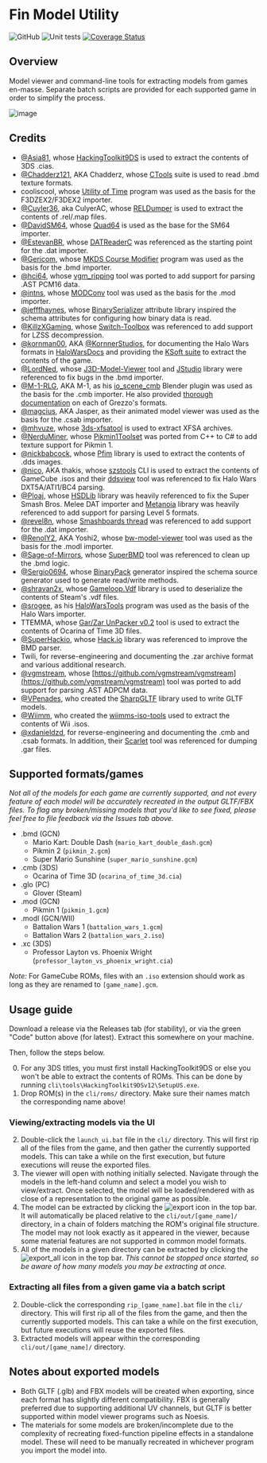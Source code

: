 # Fin Model Utility

![GitHub](https://img.shields.io/github/license/MeltyPlayer/FinModelUtility)
![Unit tests](https://github.com/MeltyPlayer/FinModelUtility/actions/workflows/dotnet.yml/badge.svg)
[![Coverage Status](https://coveralls.io/repos/github/MeltyPlayer/FinModelUtility/badge.svg)](https://coveralls.io/github/MeltyPlayer/FinModelUtility)

## Overview

Model viewer and command-line tools for extracting models from games en-masse. Separate batch scripts are provided for each supported game in order to simplify the process.

![image](https://user-images.githubusercontent.com/15970939/204156969-084cc1a4-1824-45c9-becc-e44ad69668d6.png)

## Credits

- [@Asia81](https://github.com/Asia81), whose [HackingToolkit9DS](https://github.com/Asia81/HackingToolkit9DS-Deprecated-) is used to extract the contents of 3DS .cias.
- [@Chadderz121](https://github.com/Chadderz121), AKA Chadderz, whose [CTools](https://www.chadsoft.co.uk/wiicoder/) suite is used to read .bmd texture formats.
- cooliscool, whose [Utility of Time](http://wiki.maco64.com/Tools/Utility_of_Time) program was used as the basis for the F3DZEX2/F3DEX2 importer.
- [@Cuyler36](https://github.com/Cuyler36), aka CulyerAC, whose [RELDumper](https://github.com/Cuyler36/RELDumper) is used to extract the contents of .rel/.map files.
- [@DavidSM64](https://github.com/DavidSM64), whose [Quad64](https://github.com/DavidSM64/Quad64) is used as the base for the SM64 importer.
- [@EstevanBR](https://github.com/EstevanBR), whose [DATReaderC](https://github.com/EstevanBR/DATReaderC) was referenced as the starting point for the .dat importer.
- [@Gericom](https://github.com/Gericom), whose [MKDS Course Modifier](https://www.romhacking.net/utilities/1285/) program was used as the basis for the .bmd importer.
- [@hci64](https://github.com/hcs64), whose [vgm_ripping](https://github.com/hcs64/vgm_ripping) tool was ported to add support for parsing .AST PCM16 data.
- [@intns](https://github.com/intns), whose [MODConv](https://github.com/intns/MODConv) tool was used as the basis for the .mod importer.
- [@jefffhaynes](https://github.com/jefffhaynes), whose [BinarySerializer](https://github.com/jefffhaynes/BinarySerializer) attribute library inspired the schema attributes for configuring how binary data is read.
- [@KillzXGaming](https://github.com/KillzXGaming), whose [Switch-Toolbox](https://github.com/KillzXGaming/Switch-Toolbox) was referenced to add support for LZSS decompression.
- [@kornman00](https://github.com/kornman00), AKA [@KornnerStudios](https://github.com/KornnerStudios), for documenting the Halo Wars formats in [HaloWarsDocs](https://github.com/HaloMods/HaloWarsDocs) and providing the [KSoft suite](https://github.com/KornnerStudios/KSoft) to extract the contents of the game.
- [@LordNed](https://github.com/LordNed), whose [J3D-Model-Viewer](https://github.com/LordNed/J3D-Model-Viewer) tool and [JStudio](https://github.com/LordNed/JStudio) library were referenced to fix bugs in the .bmd importer.
- [@M-1-RLG](https://github.com/M-1-RLG), AKA M-1, as his [io_scene_cmb](https://github.com/M-1-RLG/io_scene_cmb) Blender plugin was used as the basis for the .cmb importer. He also provided [thorough documentation](https://github.com/M-1-RLG/010-Editor-Templates/tree/master/Grezzo) on each of Grezzo's formats.
- [@magcius](https://github.com/magcius), AKA Jasper, as their animated model viewer was used as the basis for the .csab importer.
- [@mhvuze](https://github.com/mhvuze), whose [3ds-xfsatool](https://github.com/mhvuze/3ds-xfsatool) is used to extract XFSA archives.
- [@NerduMiner](https://github.com/NerduMiner), whose [Pikmin1Toolset](https://github.com/NerduMiner/Pikmin1Toolset) was ported from C++ to C# to add texture support for Pikmin 1.
- [@nickbabcock](https://github.com/nickbabcock), whose [Pfim](https://github.com/nickbabcock/Pfim) library is used to extract the contents of .dds images.
- [@nico](https://github.com/nico), AKA thakis, whose [szstools](http://amnoid.de/gc/) CLI is used to extract the contents of GameCube .isos and their [ddsview](http://www.amnoid.de/ddsview/index.html) tool was referenced to fix Halo Wars DXT5A/ATI1/BC4 parsing.
- [@Ploaj](https://github.com/Ploaj), whose [HSDLib](https://github.com/Ploaj/HSDLib) library was heavily referenced to fix the Super Smash Bros. Melee DAT importer and [Metanoia](https://github.com/Ploaj/Metanoia) library was heavily referenced to add support for parsing Level 5 formats. 
- [@revel8n](https://github.com/revel8n), whose [Smashboards thread](https://smashboards.com/threads/melee-dat-format.292603/) was referenced to add support for the .dat importer.
- [@RenolY2](https://github.com/RenolY2), AKA Yoshi2, whose [bw-model-viewer](https://github.com/RenolY2/bw-model-viewer) tool was used as the basis for the .modl importer.
- [@Sage-of-Mirrors](https://github.com/Sage-of-Mirrors), whose [SuperBMD](https://github.com/Sage-of-Mirrors/SuperBMD) tool was referenced to clean up the .bmd logic.
- [@Sergio0694](https://github.com/Sergio0694), whose [BinaryPack](https://github.com/Sergio0694/BinaryPack) generator inspired the schema source generator used to generate read/write methods.
- [@shravan2x](https://github.com/shravan2x), whose [Gameloop.Vdf](https://github.com/shravan2x/Gameloop.Vdf) library is used to deserialize the contents of Steam's .vdf files.
- [@srogee](https://github.com/srogee), as his [HaloWarsTools](https://github.com/srogee/HaloWarsTools) program was used as the basis of the Halo Wars importer.
- TTEMMA, whose [Gar/Zar UnPacker v0.2](https://gbatemp.net/threads/release-gar-zar-unpacker-v0-1.385264/) tool is used to extract the contents of Ocarina of Time 3D files.
- [@SuperHackio](https://github.com/SuperHackio), whose [Hack.io](https://github.com/SuperHackio/Hack.io) library was referenced to improve the BMD parser.
- Twili, for reverse-engineering and documenting the .zar archive format and various additional research.
- [@vgmstream](https://github.com/vgmstream), whose [https://github.com/vgmstream/vgmstream](https://github.com/vgmstream/vgmstream) tool was ported to add support for parsing .AST ADPCM data.
- [@VPenades](https://github.com/vpenades), who created the [SharpGLTF](https://github.com/vpenades/SharpGLTF) library used to write GLTF models.
- [@Wiimm](https://github.com/Wiimm), who created the [wiimms-iso-tools](https://github.com/Wiimm/wiimms-iso-tools) used to extract the contents of Wii .isos.
- [@xdanieldzd](https://github.com/xdanieldzd), for reverse-engineering and documenting the .cmb and .csab formats. In addition, their [Scarlet](https://github.com/xdanieldzd/Scarlet) tool was referenced for dumping .gar files.

## Supported formats/games

*Not all of the models for each game are currently supported, and not every feature of each model will be accurately recreated in the output GLTF/FBX files. To flag any broken/missing models that you'd like to see fixed, please feel free to file feedback via the Issues tab above.*

- .bmd (GCN)
  - Mario Kart: Double Dash (`mario_kart_double_dash.gcm`)
  - Pikmin 2 (`pikmin_2.gcm`)
  - Super Mario Sunshine (`super_mario_sunshine.gcm`)
- .cmb (3DS)
  - Ocarina of Time 3D (`ocarina_of_time_3d.cia`)
- .glo (PC)
  - Glover (Steam)
- .mod (GCN)
  - Pikmin 1 (`pikmin_1.gcm`)
- .modl (GCN/WII)
  - Battalion Wars 1 (`battalion_wars_1.gcm`)
  - Battalion Wars 2 (`battalion_wars_2.iso`)
- .xc (3DS)
  - Professor Layton vs. Phoenix Wright (`professor_layton_vs_phoenix_wright.cia`)

*Note:* For GameCube ROMs, files with an `.iso` extension should work as long as they are renamed to `[game_name].gcm`.

## Usage guide

Download a release via the Releases tab (for stability), or via the green "Code" button above (for latest). Extract this somewhere on your machine.

Then, follow the steps below.

0) For any 3DS titles, you must first install HackingToolkit9DS or else you won't be able to extract the contents of ROMs. This can be done by running `cli\tools\HackingToolkit9DSv12\SetupUS.exe`.
1) Drop ROM(s) in the `cli/roms/` directory. Make sure their names match the corresponding name above!

### Viewing/extracting models via the UI

2) Double-click the `launch_ui.bat` file in the `cli/` directory. This will first rip all of the files from the game, and then gather the currently supported models. This can take a while on the first execution, but future executions will reuse the exported files.
3) The viewer will open with nothing initially selected. Navigate through the models in the left-hand column and select a model you wish to view/extract. Once selected, the model will be loaded/rendered with as close of a representation to the original game as possible.
4) The model can be extracted by clicking the ![export](https://user-images.githubusercontent.com/15970939/204157246-43aa2e0d-628b-49c7-abb9-bfc2d52b16a0.png) icon in the top bar. It will automatically be placed relative to the `cli/out/[game_name]/` directory, in a chain of folders matching the ROM's original file structure. The model may not look exactly as it appeared in the viewer, because some material features are not supported in common model formats.
5) All of the models in a given directory can be extracted by clicking the ![export_all](https://user-images.githubusercontent.com/15970939/204157353-7b3dffb6-7061-4c3d-b90f-461764598b4d.png) icon in the top bar. *This cannot be stopped once started, so be aware of how many models you may be extracting at once.*

### Extracting all files from a given game via a batch script

2) Double-click the corresponding `rip_[game_name].bat` file in the `cli/` directory. This will first rip all of the files from the game, and then the currently supported models. This can take a while on the first execution, but future executions will reuse the exported files.
3) Extracted models will appear within the corresponding `cli/out/[game_name]/` directory.  

## Notes about exported models

- Both GLTF (.glb) and FBX models will be created when exporting, since each format has slightly different compatibility. FBX is generally preferred due to supporting additional UV channels, but GLTF is better supported within model viewer programs such as Noesis.
- The materials for some models are broken/incomplete due to the complexity of recreating fixed-function pipeline effects in a standalone model. These will need to be manually recreated in whichever program you import the model into.
